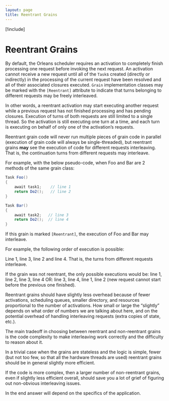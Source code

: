 ```yaml
---
layout: page
title: Reentrant Grains
---
```


[!include[](../../warning-banner.md)]

# Reentrant Grains

By default, the Orleans scheduler requires an activation to completely finish processing one request before invoking the next request.
An activation cannot receive a new request until all of the `Task`s created (directly or indirectly) in the processing of the current request have been resolved and all of their associated closures executed.
`Grain` implementation classes may be marked with the `[Reentrant]` attribute to indicate that turns belonging to different requests may be freely interleaved.

In other words, a reentrant activation may start executing another request while a previous request has not finished processing and has pending closures.
Execution of turns of both requests are still limited to a single thread.
So the activation is still executing one turn at a time, and each turn is executing on behalf of only one of the activation’s requests.

Reentrant grain code will never run multiple pieces of grain code in parallel (execution of grain code will always be single-threaded), but reentrant grains **may** see the execution of code for different requests interleaving. That is, the continuation turns from different requests may interleave.

For example, with the below pseudo-code, when Foo and Bar are 2 methods of the same grain class:

``` csharp
Task Foo()
{
    await task1;    // line 1
    return Do2();   // line 2
}

Task Bar()
{
    await task2;   // line 3
    return Do2();  // line 4
}
```

If this grain is marked `[Reentrant]`, the execution of Foo and Bar may interleave.

For example, the following order of execution is possible:

Line 1, line 3, line 2 and line 4. That is, the turns from different requests interleave.

If the grain was not reentrant, the only possible executions would be: line 1, line 2, line 3, line 4 OR: line 3, line 4, line 1, line 2 (new request cannot start before the previous one finished).

Reentrant grains should have slightly less overhead because of fewer activations, scheduling queues, smaller directory, and resources proportional to the number of activations. How small or large the “slightly” depends on what order of numbers we are talking about here, and on the potential overhead of handling interleaving requests (extra copies of state, etc.).

The main tradeoff in choosing between reentrant and non-reentrant grains is the code complexity to make interleaving work correctly and the difficulty to reason about it.

In a trivial case when the grains are stateless and the logic is simple, fewer (but not too few, so that all the hardware threads are used) reentrant grains should be in general slightly more efficient.

If the code is more complex, then a larger number of non-reentrant grains, even if slightly less efficient overall, should save you a lot of grief of figuring out non-obvious interleaving issues.

In the end answer will depend on the specifics of the application.
